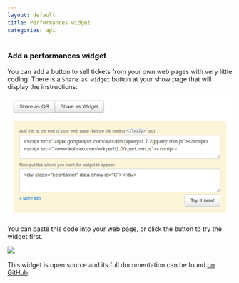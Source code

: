```yaml
---
layout: default
title: Performances widget
categories: api
---
```


### Add a performances widget

You can add a button to sell tickets from your own web pages with very little coding. There is a <code>Share as widget</code> button at your show page that will display the instructions: 

<p><img src="/img/widget.png" class="img-polaroid img-rounded"></p>

You can paste this code into your web page, or click the button to try the widget first.

<p><img src="https://github.com/icoloma/koliseo-oss/raw/master/screenshot.png" class="img-polaroid img-rounded"></p>

This widget is open source and its full documentation can be found [on GitHub](https://github.com/icoloma/koliseo-oss).
